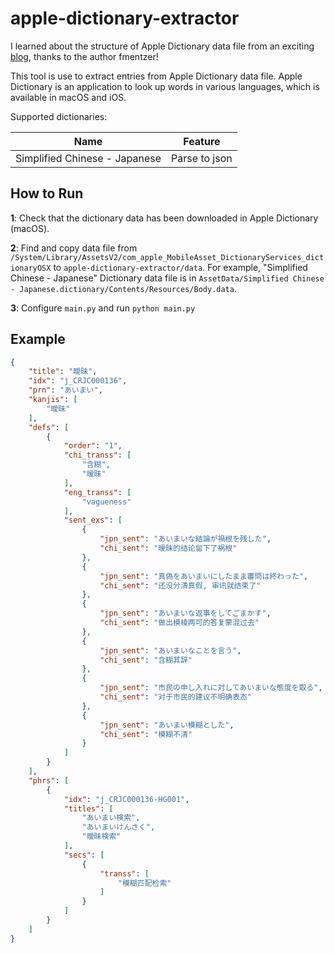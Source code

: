 # apple-dictionary-extractor

I learned about the structure of Apple Dictionary data file from an exciting [blog](https://fmentzer.github.io/posts/2020/dictionary/), thanks to the author fmentzer!

This tool is use to extract entries from Apple Dictionary data file. Apple Dictionary is an application to look up words in various languages, which is available in macOS and iOS.

Supported dictionaries:

| Name                          | Feature       |
| ----------------------------- | ------------- |
| Simplified Chinese - Japanese | Parse to json |

## How to Run

**1**: Check that the dictionary data has been downloaded in Apple Dictionary (macOS).

**2**: Find and copy data file from `/System/Library/AssetsV2/com_apple_MobileAsset_DictionaryServices_dictionaryOSX` to `apple-dictionary-extractor/data`. For example, "Simplified Chinese - Japanese" Dictionary data file is in `AssetData/Simplified Chinese - Japanese.dictionary/Contents/Resources/Body.data`.

**3**: Configure `main.py` and run `python main.py`

## Example

```json
{
    "title": "曖昧",
    "idx": "j_CRJC000136",
    "prn": "あいまい",
    "kanjis": [
        "曖昧"
    ],
    "defs": [
        {
            "order": "1",
            "chi_transs": [
                "含糊",
                "暧昧"
            ],
            "eng_transs": [
                "vagueness"
            ],
            "sent_exs": [
                {
                    "jpn_sent": "あいまいな結論が禍根を残した",
                    "chi_sent": "暧昧的结论留下了祸根"
                },
                {
                    "jpn_sent": "真偽をあいまいにしたまま審問は終わった",
                    "chi_sent": "还没分清真假, 审讯就结束了"
                },
                {
                    "jpn_sent": "あいまいな返事をしてごまかす",
                    "chi_sent": "做出模棱两可的答复蒙混过去"
                },
                {
                    "jpn_sent": "あいまいなことを言う",
                    "chi_sent": "含糊其辞"
                },
                {
                    "jpn_sent": "市民の申し入れに対してあいまいな態度を取る",
                    "chi_sent": "对于市民的建议不明确表态"
                },
                {
                    "jpn_sent": "あいまい模糊とした",
                    "chi_sent": "模糊不清"
                }
            ]
        }
    ],
    "phrs": [
        {
            "idx": "j_CRJC000136-HG001",
            "titles": [
                "あいまい検索",
                "あいまいけんさく",
                "曖昧検索"
            ],
            "secs": [
                {
                    "transs": [
                        "模糊匹配检索"
                    ]
                }
            ]
        }
    ]
}
```

